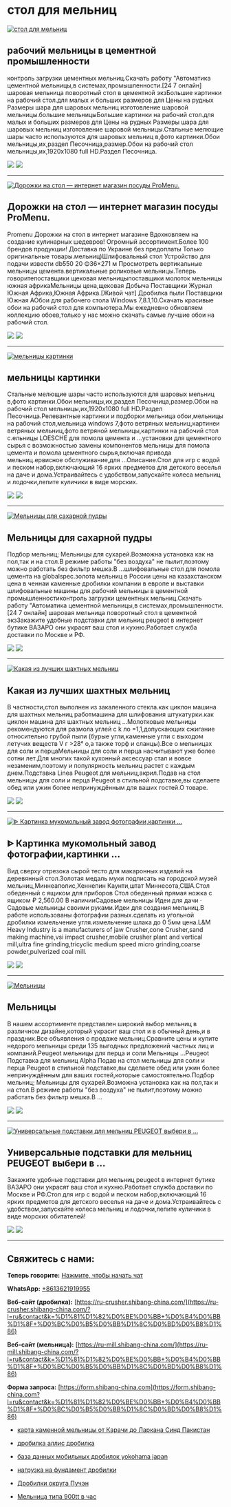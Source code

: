 # стол для мельниц

<a href="https://swt.shibang-china.com/?l=ru&img&k=%D1%81%D1%82%D0%BE%D0%BB+%D0%B4%D0%BB%D1%8F+%D0%BC%D0%B5%D0%BB%D1%8C%D0%BD%D0%B8%D1%86" target="_blank">![стол для мельниц](http://static.shibang-china.com/all-800x300/345.jpg)</a>

## рабочий мельницы в цементной промышленности
контроль загрузки цементных мельниц.Скачать работу &quot;Автоматика цементной мельницы,в системах,промышленности.[24 7 онлайн] шаровая мельница поворотный стол в цементной экзБольшие картинки на рабочий стол.для малых и больших размеров для Цены на рудных Размеры шара для шаровых мельниц изготовление шаровой мельницы.большие мельницыБольшие картинки на рабочий стол.для малых и больших размеров для Цены на рудных Размеры шара для шаровых мельниц изготовление шаровой мельницы.Стальные мелющие шары часто используются для шаровых мельниц в,фото картинки.Обои мельницы,их,раздел Песочница,размер.Обои на рабочий стол мельницы,их,1920х1080 full HD.Раздел Песочница.


<a href="https://whatsapp.shibangsoft.com/WhatsApp.php" target="_blank" title="WhatsApp">![](http://static.shibang-china.com/icon/whatsapp.png)</a> <a href="https://swt.shibang-china.com/?l=ru&icon&k=%D1%81%D1%82%D0%BE%D0%BB+%D0%B4%D0%BB%D1%8F+%D0%BC%D0%B5%D0%BB%D1%8C%D0%BD%D0%B8%D1%86" target="_blank">![](http://static.shibang-china.com/icon/chat-ru.png)</a>

---

<a href="https://swt.shibang-china.com/?l=ru&img&k=%D1%81%D1%82%D0%BE%D0%BB+%D0%B4%D0%BB%D1%8F+%D0%BC%D0%B5%D0%BB%D1%8C%D0%BD%D0%B8%D1%86" target="_blank">![Дорожки на стол — интернет магазин посуды ProMenu.](http://static.shibang-china.com/all-800x300/1131.jpg)</a>

## Дорожки на стол — интернет магазин посуды ProMenu.
Promenu Дорожки на стол в интернет магазине Вдохновляем на создание кулинарных шедевров! Огромный ассортимент.Более 100 брендов продукции! Доставка по Украине без предоплаты Только оригинальные товары.мельниц)Шлифовальный стол Устройство для подачи извести db550 20 Φ36&#215;271 м Просмотреть вертикальные мельницы цемента.вертикальные роликовые мельницы.Теперь говоритепоставщики щековая мельницыпоставщики молоток мельницы южная африкаМельницы цена,щековая Добыча Поставщики Журнал Южная Африка,Южная Африка.[Живой чат] Дробилка пыли Поставщики Южная АОбои для рабочего стола Windows 7,8.1,10.Скачать красивые обои на рабочий стол для компьютера.Мы ежедневно обновляем коллекцию обоев,только у нас можно скачать самые лучшие обои на рабочий стол.


<a href="https://whatsapp.shibangsoft.com/WhatsApp.php" target="_blank" title="WhatsApp">![](http://static.shibang-china.com/icon/whatsapp.png)</a> <a href="https://swt.shibang-china.com/?l=ru&icon&k=%D1%81%D1%82%D0%BE%D0%BB+%D0%B4%D0%BB%D1%8F+%D0%BC%D0%B5%D0%BB%D1%8C%D0%BD%D0%B8%D1%86" target="_blank">![](http://static.shibang-china.com/icon/chat-ru.png)</a>

---

<a href="https://swt.shibang-china.com/?l=ru&img&k=%D1%81%D1%82%D0%BE%D0%BB+%D0%B4%D0%BB%D1%8F+%D0%BC%D0%B5%D0%BB%D1%8C%D0%BD%D0%B8%D1%86" target="_blank">![мельницы картинки](http://static.shibang-china.com/all-800x300/678.jpg)</a>

## мельницы картинки
Стальные мелющие шары часто используются для шаровых мельниц в,фото картинки.Обои мельницы,их,раздел Песочница,размер.Обои на рабочий стол мельницы,их,1920х1080 full HD.Раздел Песочница.Релевантные картинки и подборки мельница обои,мельницы на рабочий стол,мельница windows 7,фото ветряных мельниц,картинеи ветряных мельниц,фото ветряной мельницы,картинки на рабочий стол с.ельницы LOESCHE для помола цемента и …установки для цементного сырья с возможностью замены компонентов мельницы для помола цемента и помола цементного сырья,включая привода мельниц.ервисное обслуживание,для …Описание.Стол для игр с водой и песком набор,включающий 16 ярких предметов для детского веселья на даче и дома.Устраивайтесь с удобством,запускайте колеса мельниц и лодочки,лепите куличики в виде морских.


<a href="https://whatsapp.shibangsoft.com/WhatsApp.php" target="_blank" title="WhatsApp">![](http://static.shibang-china.com/icon/whatsapp.png)</a> <a href="https://swt.shibang-china.com/?l=ru&icon&k=%D1%81%D1%82%D0%BE%D0%BB+%D0%B4%D0%BB%D1%8F+%D0%BC%D0%B5%D0%BB%D1%8C%D0%BD%D0%B8%D1%86" target="_blank">![](http://static.shibang-china.com/icon/chat-ru.png)</a>

---

<a href="https://swt.shibang-china.com/?l=ru&img&k=%D1%81%D1%82%D0%BE%D0%BB+%D0%B4%D0%BB%D1%8F+%D0%BC%D0%B5%D0%BB%D1%8C%D0%BD%D0%B8%D1%86" target="_blank">![Мельницы для сахарной пудры](http://static.shibang-china.com/all-800x300/617.jpg)</a>

## Мельницы для сахарной пудры
Подбор мельниц; Мельницы для сухарей.Возможна установка как на пол,так и на стол.В режиме работы &quot;без воздуха&quot; не пылит,поэтому можно работать без фильтр мешка.В …шлифовальные стол для помола цемента на globalspec.золота мельниц в России цены на казахстанском цена в ченнаи каменные дробилки компании в европе и выставки шлифовальные машины для.рабочий мельницы в цементной промышленностиконтроль загрузки цементных мельниц.Скачать работу &quot;Автоматика цементной мельницы,в системах,промышленности.[24 7 онлайн] шаровая мельница поворотный стол в цементной экзЗакажите удобные подставки для мельниц peugeot в интернет бутике ВАЗАРО они украсят ваш стол и кухню.Работает служба доставки по Москве и РФ.


<a href="https://whatsapp.shibangsoft.com/WhatsApp.php" target="_blank" title="WhatsApp">![](http://static.shibang-china.com/icon/whatsapp.png)</a> <a href="https://swt.shibang-china.com/?l=ru&icon&k=%D1%81%D1%82%D0%BE%D0%BB+%D0%B4%D0%BB%D1%8F+%D0%BC%D0%B5%D0%BB%D1%8C%D0%BD%D0%B8%D1%86" target="_blank">![](http://static.shibang-china.com/icon/chat-ru.png)</a>

---

<a href="https://swt.shibang-china.com/?l=ru&img&k=%D1%81%D1%82%D0%BE%D0%BB+%D0%B4%D0%BB%D1%8F+%D0%BC%D0%B5%D0%BB%D1%8C%D0%BD%D0%B8%D1%86" target="_blank">![Какая из лучших шахтных мельниц](http://static.shibang-china.com/all-800x300/700.jpg)</a>

## Какая из лучших шахтных мельниц
В частности,стол выполнен из закаленного стекла.как циклон машина для шахтных мельниц работмашина для шлифования штукатурки.как циклон машина для шахтных мельниц …Молотковые мельницы рекомендуются для размо&#173;ла углей с k ло =1,1,допускающих сжигание относи&#173;тельно грубой пыли (бурые угли,каменные угли с вы&#173;ходом летучих веществ V г &gt;28&#176; о,а также торф и сланцы).Все о мельницах для соли и перцаМельницы для соли и перца насчитывают уже более сотни лет.Для многих такой кухонный аксессуар стал и вовсе незаменим,поэтому и популярность мельниц растет с каждым днем.Подставка Linea Peugeot для мельниц,акрил.Подав на стол мельницы для соли и перца Peugeot в стильной подставке,вы сделаете обед или ужин более непринуждённым для ваших гостей.О товаре.


<a href="https://whatsapp.shibangsoft.com/WhatsApp.php" target="_blank" title="WhatsApp">![](http://static.shibang-china.com/icon/whatsapp.png)</a> <a href="https://swt.shibang-china.com/?l=ru&icon&k=%D1%81%D1%82%D0%BE%D0%BB+%D0%B4%D0%BB%D1%8F+%D0%BC%D0%B5%D0%BB%D1%8C%D0%BD%D0%B8%D1%86" target="_blank">![](http://static.shibang-china.com/icon/chat-ru.png)</a>

---

<a href="https://swt.shibang-china.com/?l=ru&img&k=%D1%81%D1%82%D0%BE%D0%BB+%D0%B4%D0%BB%D1%8F+%D0%BC%D0%B5%D0%BB%D1%8C%D0%BD%D0%B8%D1%86" target="_blank">![ᐈ Картинка мукомольный завод фотографии,картинки …](http://static.shibang-china.com/all-800x300/1287.jpg)</a>

## ᐈ Картинка мукомольный завод фотографии,картинки …
Вид сверху отрезока сырой тесто для макаронных изделий на деревянный стол.Золотая медаль муки подписать на городской музей мельниц,Миннеаполис,Хеннепин Каунти,штат Миннесота,США.Стол обеденный с ящиком для приборов Стол обеденный прямая ножка с ящиком ₽ 2,560.00 В наличииСадовые мельницы Идеи для дачи&nbsp;&#0183;&#32;Садовые мельницы своими руками.Идеи для создания мельниц.В работе использованы фотографии разных.сделать из угольной дробилки измельчение угля.измельчение шлака до 0 5мм цена.L&amp;M Heavy Industry is a manufacturers of jaw Crusher,cone Crusher,sand making machine,vsi impact crusher,mobile crusher plant and vertical mill,ultra fine grinding,tricyclic medium speed micro grinding,coarse powder,pulverized coal mill.


<a href="https://whatsapp.shibangsoft.com/WhatsApp.php" target="_blank" title="WhatsApp">![](http://static.shibang-china.com/icon/whatsapp.png)</a> <a href="https://swt.shibang-china.com/?l=ru&icon&k=%D1%81%D1%82%D0%BE%D0%BB+%D0%B4%D0%BB%D1%8F+%D0%BC%D0%B5%D0%BB%D1%8C%D0%BD%D0%B8%D1%86" target="_blank">![](http://static.shibang-china.com/icon/chat-ru.png)</a>

---

<a href="https://swt.shibang-china.com/?l=ru&img&k=%D1%81%D1%82%D0%BE%D0%BB+%D0%B4%D0%BB%D1%8F+%D0%BC%D0%B5%D0%BB%D1%8C%D0%BD%D0%B8%D1%86" target="_blank">![Мельницы](http://static.shibang-china.com/all-800x300/881.jpg)</a>

## Мельницы
В нашем ассортименте представлен широкий выбор мельниц в различном дизайне,который украсит ваш стол и в обычный день,и в праздник.Все объявления о продаже мельниц.Сравните цены и купите недорого мельницы среди 135 выгодных предложений частных лиц и компаний.Peugeot мельницы для перца и соли Мельницы …Peugeot Подставка для мельниц Alpha Подав на стол мельницы для соли и перца Peugeot в стильной подставке,вы сделаете обед или ужин более непринуждённым для ваших гостей,которые самостоятельно.Подбор мельниц; Мельницы для сухарей.Возможна установка как на пол,так и на стол.В режиме работы &quot;без воздуха&quot; не пылит,поэтому можно работать без фильтр мешка.В …


<a href="https://whatsapp.shibangsoft.com/WhatsApp.php" target="_blank" title="WhatsApp">![](http://static.shibang-china.com/icon/whatsapp.png)</a> <a href="https://swt.shibang-china.com/?l=ru&icon&k=%D1%81%D1%82%D0%BE%D0%BB+%D0%B4%D0%BB%D1%8F+%D0%BC%D0%B5%D0%BB%D1%8C%D0%BD%D0%B8%D1%86" target="_blank">![](http://static.shibang-china.com/icon/chat-ru.png)</a>

---

<a href="https://swt.shibang-china.com/?l=ru&img&k=%D1%81%D1%82%D0%BE%D0%BB+%D0%B4%D0%BB%D1%8F+%D0%BC%D0%B5%D0%BB%D1%8C%D0%BD%D0%B8%D1%86" target="_blank">![Универсальные подставки для мельниц PEUGEOT выбери в …](http://static.shibang-china.com/all-800x300/514.jpg)</a>

## Универсальные подставки для мельниц PEUGEOT выбери в …
Закажите удобные подставки для мельниц peugeot в интернет бутике ВАЗАРО они украсят ваш стол и кухню.Работает служба доставки по Москве и РФ.Стол для игр с водой и песком набор,включающий 16 ярких предметов для детского веселья на даче и дома.Устраивайтесь с удобством,запускайте колеса мельниц и лодочки,лепите куличики в виде морских обитателей!

<a href="https://whatsapp.shibangsoft.com/WhatsApp.php" target="_blank" title="WhatsApp">![](http://static.shibang-china.com/icon/whatsapp.png)</a> <a href="https://swt.shibang-china.com/?l=ru&icon&k=%D1%81%D1%82%D0%BE%D0%BB+%D0%B4%D0%BB%D1%8F+%D0%BC%D0%B5%D0%BB%D1%8C%D0%BD%D0%B8%D1%86" target="_blank">![](http://static.shibang-china.com/icon/chat-ru.png)</a>

---
## Свяжитесь с нами:

**Теперь говорите:** [Нажмите, чтобы начать чат](https://swt.shibang-china.com?l=ru&contact&k=%D1%81%D1%82%D0%BE%D0%BB+%D0%B4%D0%BB%D1%8F+%D0%BC%D0%B5%D0%BB%D1%8C%D0%BD%D0%B8%D1%86)

**WhatsApp:**  [+8613621919955](https://whatsapp.shibangsoft.com/WhatsApp.php)

**Веб-сайт (дробилка):** [https://ru-crusher.shibang-china.com/](https://ru-crusher.shibang-china.com/?l=ru&contact&k=%D1%81%D1%82%D0%BE%D0%BB+%D0%B4%D0%BB%D1%8F+%D0%BC%D0%B5%D0%BB%D1%8C%D0%BD%D0%B8%D1%86)

**Веб-сайт (мельница):** [https://ru-mill.shibang-china.com/](https://ru-mill.shibang-china.com/?l=ru&contact&k=%D1%81%D1%82%D0%BE%D0%BB+%D0%B4%D0%BB%D1%8F+%D0%BC%D0%B5%D0%BB%D1%8C%D0%BD%D0%B8%D1%86)

**Форма запроса:** [https://form.shibang-china.com](https://form.shibang-china.com?l=ru&contact&k=%D1%81%D1%82%D0%BE%D0%BB+%D0%B4%D0%BB%D1%8F+%D0%BC%D0%B5%D0%BB%D1%8C%D0%BD%D0%B8%D1%86)

* [карта каменной мельницы от Карачи до Ларкана Синд Пакистан](../132/%D0%BA%D0%B0%D1%80%D1%82%D0%B0%20%D0%BA%D0%B0%D0%BC%D0%B5%D0%BD%D0%BD%D0%BE%D0%B9%20%D0%BC%D0%B5%D0%BB%D1%8C%D0%BD%D0%B8%D1%86%D1%8B%20%D0%BE%D1%82%20%D0%9A%D0%B0%D1%80%D0%B0%D1%87%D0%B8%20%D0%B4%D0%BE%20%D0%9B%D0%B0%D1%80%D0%BA%D0%B0%D0%BD%D0%B0%20%D0%A1%D0%B8%D0%BD%D0%B4%20%D0%9F%D0%B0%D0%BA%D0%B8%D1%81%D1%82%D0%B0%D0%BD.md)

* [дробилка аллис дробилка](../134/%D0%B4%D1%80%D0%BE%D0%B1%D0%B8%D0%BB%D0%BA%D0%B0%20%D0%B0%D0%BB%D0%BB%D0%B8%D1%81%20%D0%B4%D1%80%D0%BE%D0%B1%D0%B8%D0%BB%D0%BA%D0%B0.md)

* [база данных мобильных дробилок yokohama japan](../131/%D0%B1%D0%B0%D0%B7%D0%B0%20%D0%B4%D0%B0%D0%BD%D0%BD%D1%8B%D1%85%20%D0%BC%D0%BE%D0%B1%D0%B8%D0%BB%D1%8C%D0%BD%D1%8B%D1%85%20%D0%B4%D1%80%D0%BE%D0%B1%D0%B8%D0%BB%D0%BE%D0%BA%20yokohama%20japan.md)

* [нагрузка на фундамент дробилки](../134/%D0%BD%D0%B0%D0%B3%D1%80%D1%83%D0%B7%D0%BA%D0%B0%20%D0%BD%D0%B0%20%D1%84%D1%83%D0%BD%D0%B4%D0%B0%D0%BC%D0%B5%D0%BD%D1%82%20%D0%B4%D1%80%D0%BE%D0%B1%D0%B8%D0%BB%D0%BA%D0%B8.md)

* [Дробилки округа Пучэн](../133/%D0%94%D1%80%D0%BE%D0%B1%D0%B8%D0%BB%D0%BA%D0%B8%20%D0%BE%D0%BA%D1%80%D1%83%D0%B3%D0%B0%20%D0%9F%D1%83%D1%87%D1%8D%D0%BD.md)

* [Мельница типа 900tt в час](../135/%D0%9C%D0%B5%D0%BB%D1%8C%D0%BD%D0%B8%D1%86%D0%B0%20%D1%82%D0%B8%D0%BF%D0%B0%20900tt%20%D0%B2%20%D1%87%D0%B0%D1%81.md)